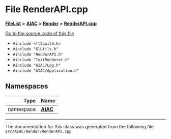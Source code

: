 

# File RenderAPI.cpp



[**FileList**](files.md) **>** [**AIAC**](dir_21da83368f7816722f2b707a7b03c84f.md) **>** [**Render**](dir_4231f99b70cbd7a69a19f070b3954fcb.md) **>** [**RenderAPI.cpp**](RenderAPI_8cpp.md)

[Go to the source code of this file](RenderAPI_8cpp_source.md)



* `#include <ft2build.h>`
* `#include "GlUtils.h"`
* `#include "RenderAPI.h"`
* `#include "TextRenderer.h"`
* `#include "AIAC/Log.h"`
* `#include "AIAC/Application.h"`













## Namespaces

| Type | Name |
| ---: | :--- |
| namespace | [**AIAC**](namespaceAIAC.md) <br> |





















































------------------------------
The documentation for this class was generated from the following file `src/AIAC/Render/RenderAPI.cpp`

